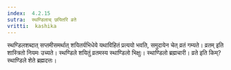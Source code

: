 ```yaml
---
index:  4.2.15
sutra:  स्थण्डिलाच् छयितरि व्रते
vritti:  kashika 
---
```


स्थण्डिलशब्दात् सप्तमीसमर्थात् शयितर्यभिधेये यथाविहितं प्रत्ययो भवति, समुदायेन चेत् व्रतं गम्यते। व्रतम् इति शास्त्रितो नियमः उच्यते। स्थण्डिले शयितुं व्रतमस्य स्थाण्डिलो भिक्षुः। स्थाण्डिलो ब्रह्मचारी। व्रते इति किम्? स्थाण्डिले शेते ब्रह्मदत्तः।

